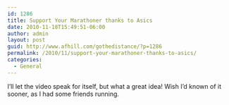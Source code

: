 ```yaml
---
id: 1286
title: Support Your Marathoner thanks to Asics
date: 2010-11-18T15:49:51-06:00
author: admin
layout: post
guid: http://www.afhill.com/gothedistance/?p=1286
permalink: /2010/11/support-your-marathoner-thanks-to-asics/
categories:
  - General
---
```

I&#8217;ll let the video speak for itself, but what a great idea! Wish I&#8217;d known of it sooner, as I had some friends running.